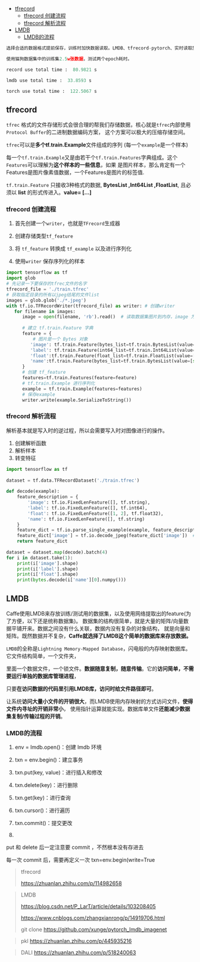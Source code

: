 - [tfrecord](#tfrecord)
  - [tfrecord 创建流程](#tfrecord-创建流程)
  - [tfrecord 解析流程](#tfrecord-解析流程)
- [LMDB](#lmdb)
  - [LMDB的流程](#lmdb的流程)

```python
选择合适的数据格式提前保存，训练时加快数据读取。LMDB、tfrecord-pytorch、实时读取加载不同数据时间为。

使用猫狗数据集中的训练集2.5w张数据，测试两个epoch耗时。

record use total time :  80.9821 s

lmdb use total time :  33.8593 s

torch use total time :  122.5067 s
```

## tfrecord 
`tfrec` 格式的文件存储形式会很合理的帮我们存储数据，核心就是`tfrec`内部使用`Protocol Buffer`的二进制数据编码方案，
这个方案可以极大的压缩存储空间。

`tfrec`可以是**多个tf.train.Example**文件组成的序列 (每一个`example`是一个样本)

每一个`tf.train.Example`又是由若干个`tf.train.Features`字典组成。这个`Features`可以理解为**这个样本的一些信息**，如果
是图片样本，那么肯定有一个Features是图片像素值数据，一个Features是图片的标签值.

`tf.train.Feature` 只接收3种格式的数据, **BytesList ,Int64List ,FloatList**, 且必须以 **list** 的形式传进入。**value= [...]** 

### tfrecord 创建流程
1. 首先创建一个`writer`，也就是`TFrecord`生成器 

2. 创建存储类型`tf_feature`
   
3. 将 `tf_feature` 转换成 `tf_example` 以及进行序列化

4. 使用`writer` 保存序列化的样本

```python
import tensorflow as tf
import glob
# 先记录一下要保存的tfrec文件的名字
tfrecord_file = './train.tfrec'
# 获取指定目录的所有以jpeg结尾的文件list
images = glob.glob('./*.jpeg')
with tf.io.TFRecordWriter(tfrecord_file) as writer: # 创建writer
   for filename in images:
      image = open(filename, 'rb').read()  # 读取数据集图片到内存，image 为一个 Byte 类型的字符串
      
      # 建立 tf.train.Feature 字典
      feature = {  
          # 图片是一个 Bytes 对象
         'image': tf.train.Feature(bytes_list=tf.train.BytesList(value=[image])), 
         'label': tf.train.Feature(int64_list=tf.train.Int64List(value=[1])),
         'float':tf.train.Feature(float_list=tf.train.FloatList(value=[1.0,2.0])),
         'name':tf.train.Feature(bytes_list=tf.train.BytesList(value=[str.encode(filename)]))
      }
      # 创建 tf_feature
      features=tf.train.Features(feature=feature)
      # tf.train.Example 进行序列化
      example = tf.train.Example(features=features)  
      # 保存example
      writer.write(example.SerializeToString())  
```


### tfrecord 解析流程
解析基本就是写入时的逆过程，所以会需要写入时对图像进行的操作。

1. 创建解析函数
2. 解析样本
2. 转变特征

```python
import tensorflow as tf
 
dataset = tf.data.TFRecordDataset('./train.tfrec')
 
def decode(example):
    feature_description = {
        'image': tf.io.FixedLenFeature([], tf.string),
        'label': tf.io.FixedLenFeature([], tf.int64),
        'float': tf.io.FixedLenFeature([1, 2], tf.float32),
        'name': tf.io.FixedLenFeature([], tf.string)
    }
    feature_dict = tf.io.parse_single_example(example, feature_description)
    feature_dict['image'] = tf.io.decode_jpeg(feature_dict['image'])  # 解码 JEPG 图片
    return feature_dict
 
dataset = dataset.map(decode).batch(4)
for i in dataset.take(1):
    print(i['image'].shape)
    print(i['label'].shape)
    print(i['float'].shape)
    print(bytes.decode(i['name'][0].numpy()))
```


## LMDB
Caffe使用LMDB来存放训练/测试用的数据集，以及使用网络提取出的feature(为了方便，以下还是统称数据集)。
数据集的结构很简单，就是大量的矩阵/向量数据平铺开来。数据之间没有什么关联，数据内没有复杂的对象结构，
就是向量和矩阵。既然数据并不复杂，**Caffe就选择了LMDB这个简单的数据库来存放数据。**

`LMDB`的全称是`Lightning Memory-Mapped Database`，闪电般的内存映射数据库。它文件结构简单，一个文件夹，

里面一个数据文件，一个锁文件。**数据随意复制，随意传输**。它的**访问简单，不需要运行单独的数据库管理进程**，

只要**在访问数据的代码里引用LMDB库，访问时给文件路径即可**。


让系统**访问大量小文件的开销很大**，而LMDB使用内存映射的方式访问文件，**使得文件内寻址的开销非常小**，
使用指针运算就能实现。数据库单文件**还能减少数据集复制/传输过程的开销**。

### LMDB的流程

1. env = lmdb.open()：创建 lmdb 环境
   
2. txn = env.begin()：建立事务
   
3. txn.put(key, value)：进行插入和修改
   
4. txn.delete(key)：进行删除
   
5. txn.get(key)：进行查询
   
6. txn.cursor()：进行遍历
   
7. txn.commit()：提交更改
8. 
put 和 delete 后一定注意要 commit ，不然根本没有存进去

每一次 commit 后，需要再定义一次 txn=env.begin(write=True







>tfrecord
>
>https://zhuanlan.zhihu.com/p/114982658

>LMDB
>
>https://blog.csdn.net/P_LarT/article/details/103208405
>
>https://www.cnblogs.com/zhangxianrong/p/14919706.html
>
> git clone https://github.com/xunge/pytorch_lmdb_imagenet

>pkl
>https://zhuanlan.zhihu.com/p/445935216

>DALI
>https://zhuanlan.zhihu.com/p/518240063
